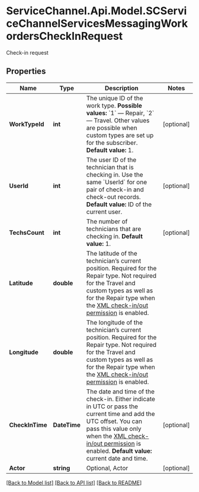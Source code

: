 # ServiceChannel.Api.Model.SCServiceChannelServicesMessagingWorkordersCheckInRequest
Check-in request

## Properties

Name | Type | Description | Notes
------------ | ------------- | ------------- | -------------
**WorkTypeId** | **int** | The unique ID of the work type.              **Possible values:** &#x60;1&#x60; — Repair, &#x60;2&#x60; — Travel. Other values are possible when custom types are set up for the subscriber.              **Default value:** 1. | [optional] 
**UserId** | **int** | The user ID of the technician that is checking in. Use the same &#x60;UserId&#x60; for one pair of check-in and check-out records.              **Default value:** ID of the current user. | [optional] 
**TechsCount** | **int** | The number of technicians that are checking in.              **Default value:** 1. | [optional] 
**Latitude** | **double** | The latitude of the technician’s current position.              Required for the Repair type. Not required for the Travel and custom types as well as for the Repair type when the [XML check-in/out permission](https://developer.servicechannel.com/guides/checkin/before-you-start/#xml-check-inout-permission) is enabled. | 
**Longitude** | **double** | The longitude of the technician’s current position.              Required for the Repair type. Not required for the Travel and custom types as well as for the Repair type when the [XML check-in/out permission](https://developer.servicechannel.com/guides/checkin/before-you-start/#xml-check-inout-permission) is enabled. | 
**CheckInTime** | **DateTime** | The date and time of the check-in. Either indicate in UTC or pass the current time and add the UTC offset.              You can pass this value only when the [XML check-in/out permission](https://developer.servicechannel.com/guides/checkin/before-you-start/#xml-check-inout-permission) is enabled.              **Default value:** current date and time. | [optional] 
**Actor** | **string** | Optional, Actor | [optional] 

[[Back to Model list]](../README.md#documentation-for-models) [[Back to API list]](../README.md#documentation-for-api-endpoints) [[Back to README]](../README.md)

